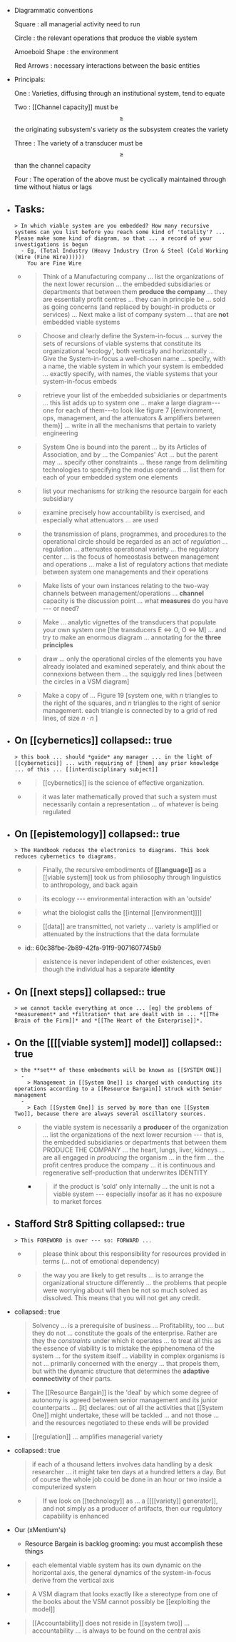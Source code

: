 - Diagrammatic conventions
  
  Square
  : all managerial activity need to run
  
  Circle
  : the relevant operations that produce the viable system
  
  Amoeboid Shape
  : the environment
  
  Red Arrows
  : necessary interactions between the basic entities
- Principals:
  
  One
  : Varieties, diffusing through an institutional system, tend to equate
  
  Two
  : [[Channel capacity]] must be $$\geq$$ the originating subsystem's variety *as* the subsystem creates the variety
  
  Three
  : The variety of a transducer must be $$\geq$$ than the channel capacity
  
  Four
  : The operation of the above must be cyclically maintained through time without hiatus or lags
- Tasks:
	-
	  > In which viable system are you embedded? How many recursive systems can you list before you reach some kind of 'totality'? ... Please make some kind of diagram, so that ... a record of your investigations is begun
		- Eg, (Total Industry (Heavy Industry (Iron & Steel (Cold Working (Wire (Fine Wire))))))
		  You are Fine Wire
	-
	  > Think of a Manufacturing company ... list the organizations of the next lower recursion ... the embedded subsidiaries or departments that between them **produce the company** ... they are essentially profit centres ... they can in principle be ... sold as going concerns (and replaced by bought-in products or services) ... Next make a list of company system ... that are **not** embedded viable systems
	-
	  > Choose and clearly define the System-in-focus ... survey the sets of recursions of viable systems that constitute its organizational 'ecology', both vertically and horizontally ... Give the System-in-focus a well-chosen name ... specify, with a name, the viable system in which your system is embedded ... exactly specify, with names, the viable systems that your system-in-focus embeds
	-
	  > retrieve your list of the embedded subsidiaries or departments ... this list adds up to system one ... make a large diagram---one for each of them---to look like figure 7 [{environment, ops, management, and the attenuators & amplifiers between them}] ... write in all the mechanisms that pertain to variety engineering
	-
	  > System One is bound into the parent ... by its Articles of Association, and by ... the Companies' Act ... but the parent may ... specify other constraints ... these range from delimiting technologies to specifying the modus operandi ... list them for each of your embedded system one elements
	-
	  > list your mechanisms for striking the resource bargain for each subsidiary
	-
	  > examine precisely how accountability is exercised, and especially what attenuators ... are used
	-
	  > the transmission of plans, programmes, and procedures to the operational circle should be regarded as an act of *regulation* ... regulation ... attenuates operational variety ... the regulatory center ... is the focus of homeostasis between management and operations ... make a list of regulatory actions that mediate between system one managements and their operations
	-
	  > Make lists of your own instances relating to the two-way channels between management/operations ... **channel** capacity is the discussion point ... what **measures** do you have --- or need?
	-
	  > Make ... analytic vignettes of the transducers that populate your own system one [the transducers E <=> O, O <=> M] ... and try to make an enormous diagram ... annotating for the **three principles**
	-
	  > draw ... only the operational circles of the elements you have already isolated and examined seperately, and think about the connexions between them ... the squiggly red lines [between the circles in a VSM diagram]
	-
	  > Make a copy of ... Figure 19 [system one, with $n$ triangles to the right of the squares, and $n$ triangles to the right of senior management. each triangle is connected by to a grid of red lines, of size $n·n$ ]
- On [[cybernetics]] 
  collapsed:: true
	-
	  > this book ... should *guide* any manager ... in the light of [[cybernetics]] ... with requiring of [them] any prior knowledge ... of this ... [[interdisciplinary subject]]
	-
	  > [[cybernetics]] is the science of effective organization.
	-
	  > it was later mathematically proved that such a system must necessarily contain a representation ... of whatever is being regulated
- On [[epistemology]] 
  collapsed:: true
	-
	  > The Handbook reduces the electronics to diagrams. This book reduces cybernetics to diagrams.
	-
	  > Finally, the recursive embodiments of **[[language]]** as a [[viable system]] took us from philosophy through linguistics to anthropology, and back again
	-
	  > its ecology --- environmental interaction with an 'outside'
	-
	  > what the biologist calls the [[internal [[environment]]]]
	-
	  > [[data]] are transmitted, not variety ... variety is amplified or attenuated by the instructions that the data formulate
	-
	  id:: 60c38fbe-2b89-42fa-91f9-9071607745b9
	  > existence is never independent of other existences, even though the individual has a separate **identity**
- On [[next steps]]
  collapsed:: true
	-
	  > we cannot tackle everything at once ... [eg] the problems of *measurement* and *filtration* that are dealt with in ... *[[The Brain of the Firm]]* and *[[The Heart of the Enterprise]]*.
- On the [[[[viable system]] model]] 
  collapsed:: true
	-
	  > the **set** of these embedments will be known as [[SYSTEM ONE]]
		-
		  > Management in [[System One]] is charged with conducting its operations according to a [[Resource Bargain]] struck with Senior management
		-
		  > Each [[System One]] is served by more than one [[System Two]], because there are always several oscillatory sources.
	-
	  > the viable system is necessarily a **producer** of the organization ... list the organizations of the next lower recursion --- that is, the embedded subsidiaries or departments that between them PRODUCE THE COMPANY ... the heart, lungs, liver, kidneys ... are all engaged in *producing* the organism ... in the firm ... the profit centres produce the company ... it is continuous and regenerative self-production that underwrites IDENTITY
		-
		  > if the product is 'sold' only internally ... the unit is not a viable system --- especially insofar as it has no exposure to market forces
- Stafford Str8 Spitting
  collapsed:: true
	-
	  > This FOREWORD is over --- so: FORWARD ...
	-
	  > please think about this responsibility for resources provided in terms (... not of emotional dependency)
	-
	  > the way you are likely to get results ... is to arrange the organizational structure differently ... the problems that people were worrying about will then be not so much solved as dissolved. This means that you will not get any credit.
-
  collapsed:: true
  > Solvency ... is a prerequisite of business ... Profitability, too ... but they do not ... constitute the goals of the enterprise. Rather are they the *constraints* under which it operates ... to treat all this as the essence of viability is to mistake the epiphenomena of the system ... for the system itself ... viability in complex organisms is not ... primarily concerned with the energy ... that propels them, but with the dynamic structure that determines the **adaptive connectivity** of their parts.
-
  > The [[Resource Bargain]] is the 'deal' by which some degree of autonomy is agreed between senior management and its junior counterparts ... [it] declares: out of all the activities that [[System One]] might undertake, these will be tackled ... and not those ... and the resources negotiated to these ends will be provided
-
  > [[regulation]] ... amplifies managerial variety
-
  collapsed:: true
  > if each of a thousand letters involves data handling by a desk researcher ... it might take ten days at a hundred letters a day. But of course the whole job could be done in an hour or two inside a computerized system
	-
	  > If we look on [[technology]] as ... a [[[[variety]] generator]], and not simply as a producer of artifacts, then our regulatory capability is enhanced
- Our (xMentium's)
	- Resource Bargain is backlog grooming: you must accomplish these things
-
  > each elemental viable system has its own dynamic on the horizontal axis, the general dynamics of the system-in-focus derive from the vertical axis
-
  > A VSM diagram that looks exactly like a stereotype from one of the books about the VSM cannot possibly be [[exploiting the model]]
-
  > [[Accountability]] does not reside in [[system two]] ... accountability ... is always to be found on the central axis